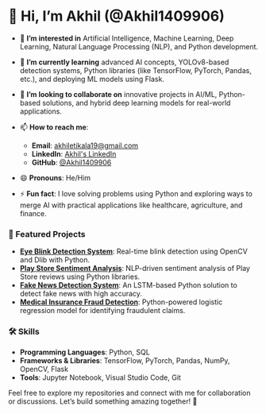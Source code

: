 # 👋 Hi, I’m Akhil (@Akhil1409906)

- 👀 **I’m interested in** Artificial Intelligence, Machine Learning, Deep Learning, Natural Language Processing (NLP), and Python development.  
- 🌱 **I’m currently learning** advanced AI concepts, YOLOv8-based detection systems, Python libraries (like TensorFlow, PyTorch, Pandas, etc.), and deploying ML models using Flask.  
- 💞️ **I’m looking to collaborate on** innovative projects in AI/ML, Python-based solutions, and hybrid deep learning models for real-world applications.  
- 📫 **How to reach me**:  
  - **Email**: akhiletikala19@gmail.com  
  - **LinkedIn**: [Akhil's LinkedIn](https://linkedin.com/in/your-profile)  
  - **GitHub**: [@Akhil1409906](https://github.com/Akhil1409906)  

- 😄 **Pronouns**: He/Him  
- ⚡ **Fun fact**: I love solving problems using Python and exploring ways to merge AI with practical applications like healthcare, agriculture, and finance.  

### 🚀 Featured Projects  
- **[Eye Blink Detection System](https://github.com/Akhil1409906/eye-blink-detection)**: Real-time blink detection using OpenCV and Dlib with Python.  
- **[Play Store Sentiment Analysis](https://github.com/Akhil1409906/play-store-reviews-sentiment-analysis)**: NLP-driven sentiment analysis of Play Store reviews using Python libraries.  
- **[Fake News Detection System](https://github.com/Akhil1409906/fake-news-detection)**: An LSTM-based Python solution to detect fake news with high accuracy.  
- **[Medical Insurance Fraud Detection](https://github.com/Akhil1409906/insurance-fraud-detection)**: Python-powered logistic regression model for identifying fraudulent claims.  

### 🛠️ Skills  
- **Programming Languages**: Python, SQL  
- **Frameworks & Libraries**: TensorFlow, PyTorch, Pandas, NumPy, OpenCV, Flask  
- **Tools**: Jupyter Notebook, Visual Studio Code, Git  

Feel free to explore my repositories and connect with me for collaboration or discussions. Let’s build something amazing together! 🚀
